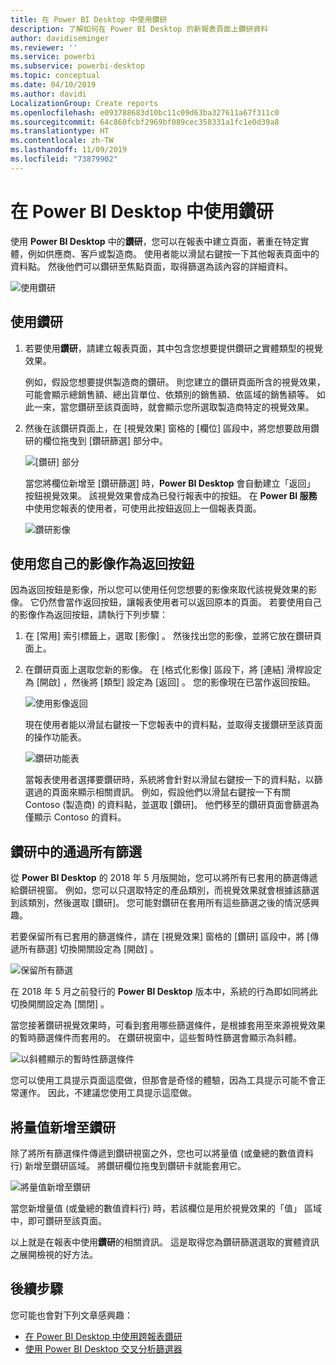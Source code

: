 ```yaml
---
title: 在 Power BI Desktop 中使用鑽研
description: 了解如何在 Power BI Desktop 的新報表頁面上鑽研資料
author: davidiseminger
ms.reviewer: ''
ms.service: powerbi
ms.subservice: powerbi-desktop
ms.topic: conceptual
ms.date: 04/10/2019
ms.author: davidi
LocalizationGroup: Create reports
ms.openlocfilehash: e093788683d10bc11c09d63ba327611a67f311c0
ms.sourcegitcommit: 64c860fcbf2969bf089cec358331a1fc1e0d39a8
ms.translationtype: HT
ms.contentlocale: zh-TW
ms.lasthandoff: 11/09/2019
ms.locfileid: "73879902"
---
```

# <a name="use-drillthrough-in-power-bi-desktop"></a>在 Power BI Desktop 中使用鑽研
使用 **Power BI Desktop** 中的**鑽研**，您可以在報表中建立頁面，著重在特定實體，例如供應商、客戶或製造商。 使用者能以滑鼠右鍵按一下其他報表頁面中的資料點。 然後他們可以鑽研至焦點頁面，取得篩選為該內容的詳細資料。

![使用鑽研](media/desktop-drillthrough/drillthrough_01.png)

## <a name="using-drillthrough"></a>使用鑽研
1. 若要使用**鑽研**，請建立報表頁面，其中包含您想要提供鑽研之實體類型的視覺效果。 

    例如，假設您想要提供製造商的鑽研。 則您建立的鑽研頁面所含的視覺效果，可能會顯示總銷售額、總出貨單位、依類別的銷售額、依區域的銷售額等。 如此一來，當您鑽研至該頁面時，就會顯示您所選取製造商特定的視覺效果。

2. 然後在該鑽研頁面上，在 [視覺效果]  窗格的 [欄位]  區段中，將您想要啟用鑽研的欄位拖曳到 [鑽研篩選]  部分中。

    ![[鑽研] 部分](media/desktop-drillthrough/drillthrough_02.png)

    當您將欄位新增至 [鑽研篩選]  時，**Power BI Desktop** 會自動建立「返回」  按鈕視覺效果。 該視覺效果會成為已發行報表中的按鈕。 在 **Power BI 服務**中使用您報表的使用者，可使用此按鈕返回上一個報表頁面。

    ![鑽研影像](media/desktop-drillthrough/drillthrough_03.png)

## <a name="use-your-own-image-for-a-back-button"></a>使用您自己的影像作為返回按鈕    
 因為返回按鈕是影像，所以您可以使用任何您想要的影像來取代該視覺效果的影像。 它仍然會當作返回按鈕，讓報表使用者可以返回原本的頁面。 若要使用自己的影像作為返回按鈕，請執行下列步驟：

1. 在 [常用]  索引標籤上，選取 [影像]  。 然後找出您的影像，並將它放在鑽研頁面上。

2. 在鑽研頁面上選取您新的影像。 在 [格式化影像]  區段下，將 [連結]  滑桿設定為 [開啟]  ，然後將 [類型]  設定為 [返回]  。 您的影像現在已當作返回按鈕。

    ![使用影像返回](media/desktop-drillthrough/drillthrough_05.png)

    
     現在使用者能以滑鼠右鍵按一下您報表中的資料點，並取得支援鑽研至該頁面的操作功能表。 

    ![鑽研功能表](media/desktop-drillthrough/drillthrough_04.png)

    當報表使用者選擇要鑽研時，系統將會針對以滑鼠右鍵按一下的資料點，以篩選過的頁面來顯示相關資訊。 例如，假設他們以滑鼠右鍵按一下有關 Contoso (製造商) 的資料點，並選取 [鑽研]。 他們移至的鑽研頁面會篩選為僅顯示 Contoso 的資料。

## <a name="pass-all-filters-in-drillthrough"></a>鑽研中的通過所有篩選

從 **Power BI Desktop** 的 2018 年 5 月版開始，您可以將所有已套用的篩選傳遞給鑽研視窗。 例如，您可以只選取特定的產品類別，而視覺效果就會根據該篩選到該類別，然後選取 [鑽研]。 您可能對鑽研在套用所有這些篩選之後的情況感興趣。

若要保留所有已套用的篩選條件，請在 [視覺效果]  窗格的 [鑽研]  區段中，將 [傳遞所有篩選]  切換開關設定為 [開啟]  。 

![保留所有篩選](media/desktop-drillthrough/drillthrough_06.png)

在 2018 年 5 月之前發行的 **Power BI Desktop** 版本中，系統的行為即如同將此切換開關設定為 [關閉]  。

當您接著鑽研視覺效果時，可看到套用哪些篩選條件，是根據套用至來源視覺效果的暫時篩選條件而套用的。 在鑽研視窗中，這些暫時性篩選會顯示為斜體。 

![以斜體顯示的暫時性篩選條件](media/desktop-drillthrough/drillthrough_07.png)

您可以使用工具提示頁面這麼做，但那會是奇怪的體驗，因為工具提示可能不會正常運作。 因此，不建議您使用工具提示這麼做。

## <a name="add-a-measure-to-drillthrough"></a>將量值新增至鑽研

除了將所有篩選條件傳遞到鑽研視窗之外，您也可以將量值 (或彙總的數值資料行) 新增至鑽研區域。 將鑽研欄位拖曳到鑽研卡就能套用它。 

![將量值新增至鑽研](media/desktop-drillthrough/drillthrough_08.png)

當您新增量值 (或彙總的數值資料行) 時，若該欄位是用於視覺效果的「值」  區域中，即可鑽研至該頁面。

以上就是在報表中使用**鑽研**的相關資訊。 這是取得您為鑽研篩選選取的實體資訊之展開檢視的好方法。

## <a name="next-steps"></a>後續步驟

您可能也會對下列文章感興趣：

* [在 Power BI Desktop 中使用跨報表鑽研](desktop-cross-report-drill-through.md)
* [使用 Power BI Desktop 交叉分析篩選器](visuals/power-bi-visualization-slicers.md)

